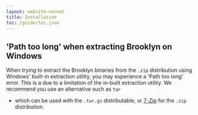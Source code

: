 ```yaml
---
layout: website-normal
title: Installation
toc: /guide/toc.json
---
```


## 'Path too long' when extracting Brooklyn on Windows

When trying to extract the Brooklyn binaries from the `.zip` distribution using Windows' built-in extraction utility, you may experience a
'Path too long' error. This is a due to a limitation of the in-built extraction utility. We recommend you use an alternative such as `tar`
 - which can be used with the `.tar.gz` distributable, or [7-Zip](https://www.7-zip.org) for the `.zip` distribution.
